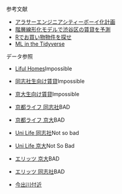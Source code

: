 参考文献
+ [アラサーエンジニアシティーボーイ化計画](https://note.mu/hanaori/n/n0a51b7351909)
+ [階層線形化モデルで渋谷区の賃貸を予測](https://note.mu/hanaori/n/na2e41f1d3b49)
+ [Rでお買い物物件を探せ](https://speakerdeck.com/morishita/rdeomai-ide-wu-jian-wotan-se)
+ [ML in the Tidyverse](https://www.datacamp.com/courses/machine-learning-in-the-tidyverse)

データ参照

+ [Liful Homes](https://www.homes.co.jp/chintai/kyoto/city/price/)Impossible
+ [同志社生向け賃貸](https://www.homes.co.jp/chintai/college/collegeid_778_list/)Impossible
+ [京大生向け賃貸](https://www.homes.co.jp/chintai/college/collegeid_83_list/)Impossible
+ [京都ライフ 同志社](https://gakusei.kyoto-life.jp/search/university/doshisha/)BAD
+ [京都ライフ 京大](https://gakusei.kyoto-life.jp/search/university/kyoto-u/)BAD
+ [Uni Life 同志社](https://unilife.co.jp/city/kyoto-map/area3/a/)Not so bad
+ [Uni Life 京大](https://unilife.co.jp/city/kyoto-map/area4/)Not So Bad
+ [エリッツ 京大](https://www.elitz.co.jp/campus/kyoto/)BAD
+ [エリッツ 同志社](https://www.elitz.co.jp/campus/doshisha/)BAD

+ [今出川付近](https://unilife.co.jp/search/range/lat:35.03017044/lon:135.76075745/dis:1.5)
